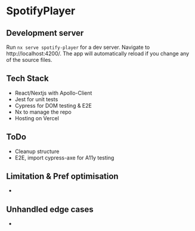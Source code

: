 # SpotifyPlayer

## Development server

Run `nx serve spotify-player` for a dev server. Navigate to http://localhost:4200/. The app will automatically reload if you change any of the source files.

## Tech Stack

- React/Nextjs with Apollo-Client
- Jest for unit tests
- Cypress for DOM testing & E2E
- Nx to manage the repo
- Hosting on Vercel

## ToDo

- Cleanup structure
- E2E, import cypress-axe for A11y testing

## Limitation & Pref optimisation

-

## Unhandled edge cases

-
